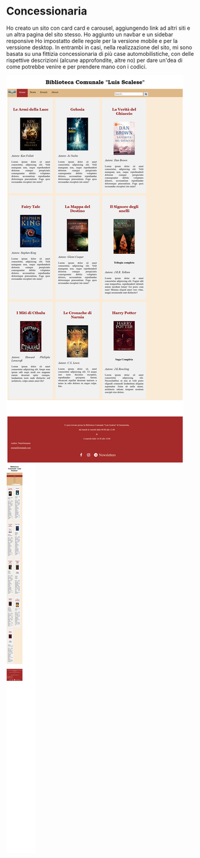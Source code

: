 # Concessionaria
Ho creato un sito con card card e carousel, aggiungendo link ad altri siti e un altra pagina del sito stesso.
Ho aggiunto un navbar e un sidebar responsive 
Ho impostatto delle regole per la versione mobile e per la verssione desktop.
In entrambi in casi, nella realizzazione del sito, mi sono basata su una fittizia concessionaria di più case automobilistiche,
con delle rispettive descrizioni (alcune approfondite, altre no) per dare un'dea di come potrebbe venire e per prendere mano con i codici.

![Testo alternativo dell'immagine](https://github.com/SerenaGigl/MyLibrary/blob/main/myLibraryDesk.png)
![Testo alternativo dell'immagine](https://github.com/SerenaGigl/MyLibrary/blob/main/myLibraryMobile.png)
